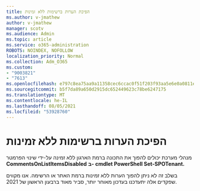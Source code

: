 ```yaml
---
title: הפיכת הערות ברשימות ללא זמינות
ms.author: v-jmathew
author: v-jmathew
manager: scotv
ms.audience: Admin
ms.topic: article
ms.service: o365-administration
ROBOTS: NOINDEX, NOFOLLOW
localization_priority: Normal
ms.collection: Adm_O365
ms.custom:
- "9003821"
- "7613"
ms.openlocfilehash: e797c8ea75aa9a11358cec6ccac0f51f203f93aa5e6e0a0811ec50178c914b20
ms.sourcegitcommit: b5f7da89a650d2915dc652449623c78be6247175
ms.translationtype: MT
ms.contentlocale: he-IL
ms.lasthandoff: 08/05/2021
ms.locfileid: "53928760"
---
```

# <a name="disable-comments-on-lists"></a>הפיכת הערות ברשימות ללא זמינות

מנהלי מערכת יכולים להפוך את התכונה ברמת הארגון ללא זמינה על-ידי שינוי הפרמטר **CommentsOnListItemsDisabled** **ב- cmdlet PowerShell Set-SPOTenant.**

בשלב זה לא ניתן להפוך הערות ללא זמינות ברמת האתר או הרשימה. אנו מקווים שפקדים אלה יתעדכנו בעדכון מאוחר יותר, סביר מאוד ברבעון הראשון של 2021.
